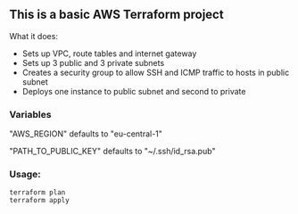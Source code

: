 ## This is a basic AWS Terraform project

What it does:

- Sets up VPC, route tables and internet gateway
- Sets up 3 public and 3 private subnets
- Creates a security group to allow SSH and ICMP traffic to hosts in public subnet
- Deploys one instance to public subnet and second to private

### Variables

"AWS_REGION" defaults to "eu-central-1"

"PATH_TO_PUBLIC_KEY" defaults to "~/.ssh/id_rsa.pub"

### Usage:

    
    terraform plan
    terraform apply